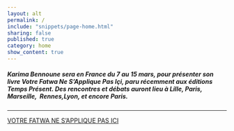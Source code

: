 ```yaml
---
layout: alt
permalink: /
include: "snippets/page-home.html"
sharing: false
published: true
category: home
show_content: true
---
```



##### Karima Bennoune  sera en France ​du 7​ au ​15 mars​,​ pour présenter son livre Votre Fatwa Ne S’Applique Pas Içi, paru ​récemment ​​aux éditions Temps Présent. Des rencontres et débats auront lieu à ​Lille, ​Paris, Marseille, ​ Rennes​, ​Lyon, et encore Paris.

---

[VOTRE FATWA NE S’APPLIQUE PAS ICI](/en-francais/)
